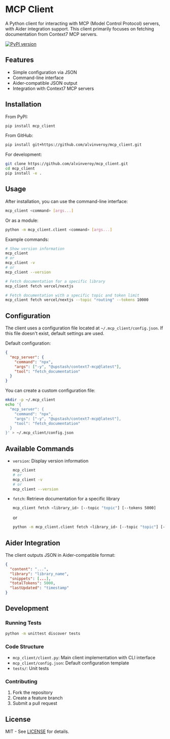 # MCP Client

A Python client for interacting with MCP (Model Control Protocol) servers, with Aider integration support. This client primarily focuses on fetching documentation from Context7 MCP servers.

[![PyPI version](https://badge.fury.io/py/mcp_client.svg)](https://badge.fury.io/py/mcp_client)

## Features

- Simple configuration via JSON
- Command-line interface
- Aider-compatible JSON output
- Integration with Context7 MCP servers

## Installation

From PyPI:
```bash
pip install mcp_client
```

From GitHub:
```bash
pip install git+https://github.com/alvinveroy/mcp_client.git
```

For development:
```bash
git clone https://github.com/alvinveroy/mcp_client.git
cd mcp_client
pip install -e .
```

## Usage

After installation, you can use the command-line interface:

```bash
mcp_client <command> [args...]
```

Or as a module:
```bash
python -m mcp_client.client <command> [args...]
```

Example commands:
```bash
# Show version information
mcp_client
# or
mcp_client -v
# or
mcp_client --version

# Fetch documentation for a specific library
mcp_client fetch vercel/nextjs

# Fetch documentation with a specific topic and token limit
mcp_client fetch vercel/nextjs --topic "routing" --tokens 10000
```

## Configuration

The client uses a configuration file located at `~/.mcp_client/config.json`. If this file doesn't exist, default settings are used.

Default configuration:
```json
{
  "mcp_server": {
    "command": "npx",
    "args": ["-y", "@upstash/context7-mcp@latest"],
    "tool": "fetch_documentation"
  }
}
```

You can create a custom configuration file:
```bash
mkdir -p ~/.mcp_client
echo '{
  "mcp_server": {
    "command": "npx",
    "args": ["-y", "@upstash/context7-mcp@latest"],
    "tool": "fetch_documentation"
  }
}' > ~/.mcp_client/config.json
```

## Available Commands

- `version`: Display version information
  ```bash
  mcp_client
  # or
  mcp_client -v
  # or
  mcp_client --version
  ```

- `fetch`: Retrieve documentation for a specific library
  ```bash
  mcp_client fetch <library_id> [--topic "topic"] [--tokens 5000]
  ```
  or
  ```bash
  python -m mcp_client.client fetch <library_id> [--topic "topic"] [--tokens 5000]
  ```

## Aider Integration

The client outputs JSON in Aider-compatible format:
```json
{
  "content": "...",
  "library": "library_name",
  "snippets": [...],
  "totalTokens": 5000,
  "lastUpdated": "timestamp"
}
```

## Development

### Running Tests
```bash
python -m unittest discover tests
```

### Code Structure
- `mcp_client/client.py`: Main client implementation with CLI interface
- `mcp_client/config.json`: Default configuration template
- `tests/`: Unit tests


### Contributing
1. Fork the repository
2. Create a feature branch
3. Submit a pull request

## License
MIT - See [LICENSE](LICENSE) for details.

